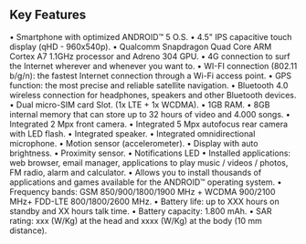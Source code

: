 ## Key Features
•	Smartphone with optimized ANDROID™ 5 O.S.
•	4.5" IPS capacitive touch display (qHD - 960x540p).
•	Qualcomm Snapdragon Quad Core ARM Cortex A7 1.1GHz processor and Adreno 304 GPU.
•	4G connection to surf the Internet wherever and whenever you want to.
•	WI-FI connection (802.11 b/g/n): the fastest Internet connection through a Wi-Fi access point.
•	GPS function: the most precise and reliable satellite navigation.
•	Bluetooth 4.0 wireless connection for headphones, speakers and other Bluetooth devices.
•	Dual micro-SIM card Slot. (1x LTE + 1x WCDMA).
•	1GB RAM.
•	8GB internal memory that can store up to 32 hours of video and 4.000 songs.
•	Integrated 2 Mpx front camera.
•	Integrated 5 Mpx autofocus rear camera with LED flash.
•	Integrated speaker.
•	Integrated omnidirectional microphone.
•	Motion sensor (accelerometer).
•	Display with auto brightness.
•	Proximity sensor.
•	Notifications LED
•	Installed applications: web browser, email manager, applications to play music / videos / photos, FM radio, alarm and calculator.
•	Allows you to install thousands of applications and games available for the ANDROID™ operating system.
•	Frequency bands: GSM 850/900/1800/1900 MHz + WCDMA 900/2100 MHz+ FDD-LTE 800/1800/2600 MHz.
•	Battery life: up to XXX hours on standby and XX hours talk time.
•	Battery capacity: 1.800 mAh.
•	SAR rating: xxx (W/Kg) at the head and xxxx (W/Kg) at the body (10 mm distance).

